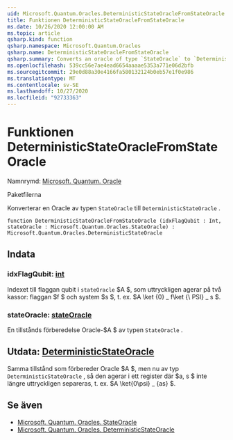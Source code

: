 ```yaml
---
uid: Microsoft.Quantum.Oracles.DeterministicStateOracleFromStateOracle
title: Funktionen DeterministicStateOracleFromStateOracle
ms.date: 10/26/2020 12:00:00 AM
ms.topic: article
qsharp.kind: function
qsharp.namespace: Microsoft.Quantum.Oracles
qsharp.name: DeterministicStateOracleFromStateOracle
qsharp.summary: Converts an oracle of type `StateOracle` to `DeterministicStateOracle`.
ms.openlocfilehash: 539cc56e7ae4ead6654aaaae5353a771e06d2bfb
ms.sourcegitcommit: 29e0d88a30e4166fa580132124b0eb57e1f0e986
ms.translationtype: MT
ms.contentlocale: sv-SE
ms.lasthandoff: 10/27/2020
ms.locfileid: "92733363"
---
```

# <a name="deterministicstateoraclefromstateoracle-function"></a>Funktionen DeterministicStateOracleFromStateOracle

Namnrymd: [Microsoft. Quantum. Oracle](xref:Microsoft.Quantum.Oracles)

Paketfilerna [](https://nuget.org/packages/)


Konverterar en Oracle av typen `StateOracle` till `DeterministicStateOracle` .

```qsharp
function DeterministicStateOracleFromStateOracle (idxFlagQubit : Int, stateOracle : Microsoft.Quantum.Oracles.StateOracle) : Microsoft.Quantum.Oracles.DeterministicStateOracle
```


## <a name="input"></a>Indata

### <a name="idxflagqubit--int"></a>idxFlagQubit: [int](xref:microsoft.quantum.lang-ref.int)

Indexet till flaggan qubit i `stateOracle` $A $, som uttryckligen agerar på två kassor: flaggan $f $ och system $s $, t. ex. $A \ket {0} \_ f\ket {\ PSI} \_ s $.


### <a name="stateoracle--stateoracle"></a>stateOracle: [stateOracle](xref:Microsoft.Quantum.Oracles.StateOracle)

En tillstånds förberedelse Oracle-$A $ av typen `StateOracle` .



## <a name="output--deterministicstateoracle"></a>Utdata: [DeterministicStateOracle](xref:Microsoft.Quantum.Oracles.DeterministicStateOracle)

Samma tillstånd som förbereder Oracle $A $, men nu av typ `DeterministicStateOracle` , så den agerar i ett register där $a, s $ inte längre uttryckligen separeras, t. ex.  $A \ket{0\psi} \_ {as} $.

## <a name="see-also"></a>Se även

- [Microsoft. Quantum. Oracles. StateOracle](xref:Microsoft.Quantum.Oracles.StateOracle)
- [Microsoft. Quantum. Oracles. DeterministicStateOracle](xref:Microsoft.Quantum.Oracles.DeterministicStateOracle)